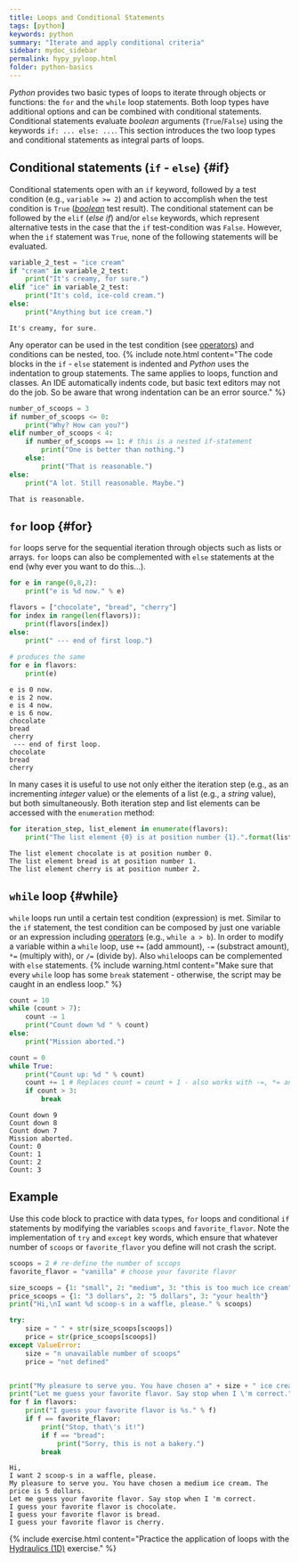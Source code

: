 ```yaml
---
title: Loops and Conditional Statements
tags: [python]
keywords: python
summary: "Iterate and apply conditional criteria"
sidebar: mydoc_sidebar
permalink: hypy_pyloop.html
folder: python-basics
---
```


*Python* provides two basic types of loops to iterate through objects or functions: the `for` and the `while` loop statements. Both loop types have additional options and can be combined with conditional statements. Conditional statements evaluate *boolean* arguments (`True`/`False`) using the keywords `if: ... else: ...`. This section introduces the two loop types and conditional statements as integral parts of loops.

## Conditional statements (`if` - `else`) {#if}
Conditional statements open with an `if` keyword, followed by a test condition (e.g., `variable >= 2`) and action to accomplish when the test condition is `True` ([*boolean*](hypy_pybase.html#boolean) test result). The conditional statement can be followed by the `elif` (*else if*) and/or `else` keywords, which represent alternative tests in the case that the `if` test-condition was `False`. However, when the `if` statement was `True`, none of the following statements will be evaluated.


```python
variable_2_test = "ice cream"
if "cream" in variable_2_test:
	print("It's creamy, for sure.")
elif "ice" in variable_2_test:
    print("It's cold, ice-cold cream.")
else:
	print("Anything but ice cream.")

```

    It's creamy, for sure.
    

Any operator can be used in the test condition (see [operators](hypy_pybase.html#operators)) and conditions can be nested, too.
{% include note.html content="The code blocks in the `if` - `else` statement is indented and *Python* uses the indentation to group statements. The same applies to loops, function and classes. An IDE automatically indents code, but basic text editors may not do the job. So be aware that wrong indentation can be an error source." %}


```python
number_of_scoops = 3
if number_of_scoops <= 0:
	print("Why? How can you?")
elif number_of_scoops < 4:
    if number_of_scoops == 1: # this is a nested if-statement
        print("One is better than nothing.")
    else:
        print("That is reasonable.")
else:
	print("A lot. Still reasonable. Maybe.")
```

    That is reasonable.
    

## `for` loop {#for}

`for` loops serve for the sequential iteration through objects such as lists or arrays. `for` loops can also be complemented with `else` statements at the end (why ever you want to do this...). 


```python
for e in range(0,8,2):
	print("e is %d now." % e)

flavors = ["chocolate", "bread", "cherry"] 
for index in range(len(flavors)): 
    print(flavors[index])
else:
    print(" --- end of first loop.")
    
# produces the same
for e in flavors:
    print(e)
```

    e is 0 now.
    e is 2 now.
    e is 4 now.
    e is 6 now.
    chocolate
    bread
    cherry
     --- end of first loop.
    chocolate
    bread
    cherry
    

In many cases it is useful to use not only either the iteration step (e.g., as an incrementing *integer* value) or the elements of a list (e.g., a *string* value), but both simultaneously. Both iteration step and list elements can be accessed with the `enumeration` method:


```python
for iteration_step, list_element in enumerate(flavors):
    print("The list element {0} is at position number {1}.".format(list_element, str(iteration_step)))
```

    The list element chocolate is at position number 0.
    The list element bread is at position number 1.
    The list element cherry is at position number 2.
    

## `while` loop {#while}
`while` loops run until a certain test condition (expression) is met. Similar to the `if` statement, the test condition can be composed by just one variable or an expression including [operators](hypy_pybase.html#operators) (e.g., `while a > b`). In order to modify a variable within a `while` loop, use `+=` (add ammount), `-=` (substract amount), `*=` (multiply with), or `/=` (divide by). Also `while`loops can be complemented with `else` statements.
{% include warning.html content="Make sure that every `while` loop has some `break` statement - otherwise, the script may be caught in an endless loop." %}


```python
count = 10
while (count > 7):
    count -= 1
    print("Count down %d " % count)
else:
    print("Mission aborted.")

count = 0
while True:
	print("Count up: %d " % count)
	count += 1 # Replaces count = count + 1 - also works with -=, *= and /=
	if count > 3:
		break
```

    Count down 9 
    Count down 8 
    Count down 7 
    Mission aborted.
    Count: 0 
    Count: 1 
    Count: 2 
    Count: 3 
    

## Example
Use this code block to practice with data types, `for` loops and conditional `if` statements by modifying the variables `scoops` and `favorite_flavor`. Note the implementation of `try` and `except` key words, which ensure that whatever number of `scoops` or `favorite_flavor` you define will not crash the script.


```python
scoops = 2 # re-define the number of sccops
favorite_flavor = "vanilla" # choose your favorite flavor

size_scoops = {1: "small", 2: "medium", 3: "this is too much ice cream"}
price_scoops = {1: "3 dollars", 2: "5 dollars", 3: "your health"}
print("Hi,\nI want %d scoop-s in a waffle, please." % scoops)

try:
    size = " " + str(size_scoops[scoops])
    price = str(price_scoops[scoops])
except ValueError:
    size = "n unavailable number of scoops"
    price = "not defined"


print("My pleasure to serve you. You have chosen a" + size + " ice cream. The price is " + price + ".")
print("Let me guess your favorite flavor. Say stop when I \'m correct.")
for f in flavors:
    print("I guess your favorite flavor is %s." % f)
    if f == favorite_flavor:
        print("Stop, that\'s it!")
        if f == "bread":
            print("Sorry, this is not a bakery.")
        break 

```

    Hi,
    I want 2 scoop-s in a waffle, please.
    My pleasure to serve you. You have chosen a medium ice cream. The price is 5 dollars.
    Let me guess your favorite flavor. Say stop when I 'm correct.
    I guess your favorite flavor is chocolate.
    I guess your favorite flavor is bread.
    I guess your favorite flavor is cherry.
    

{% include exercise.html content="Practice the application of loops with the [Hydraulics (1D)](ex_ms.html) exercise." %}
